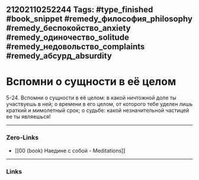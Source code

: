 21202110252244
Tags: #type_finished #book_snippet #remedy_философия_philosophy #remedy_беспокойство_anxiety #remedy_одиночество_solitude #remedy_недовольство_complaints #remedy_абсурд_absurdity
---
# Вспомни о сущности в её целом

 5-24. Вспомни о сущности в её целом: в какой ничтожной доле ты участвуешь в ней; о времени в его целом, от которого тебе уделен лишь краткий и мимолетный срок; о судьбе: какой незначительной частицей ее ты являешься! 

---
### Zero-Links
- [[00 (book) Наедине с собой - Meditations]]
---
### Links
